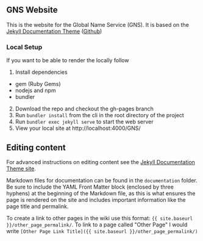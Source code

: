 ## GNS Website

This is the website for the Global Name Service (GNS). It is based on the [Jekyll Documentation Theme](http://idratherbewriting.com/documentation-theme-jekyll/) ([Github](https://github.com/tomjohnson1492/documentation-theme-jekyll))

### Local Setup
If you want to be able to render the locally follow 

1. Install dependencies
  * gem (Ruby Gems)
  * nodejs and npm
  * bundler
2. Download the repo and checkout the gh-pages branch
3. Run `bundler install` from the cli in the root directory of the project
4. Run `bundler exec jekyll serve` to start the web server
5. View your local site at http://localhost:4000/GNS/

## Editing content
For advanced instructions on editing content see the [Jekyll Documentation Theme site](http://idratherbewriting.com/documentation-theme-jekyll/).

Markdown files for documentation can be found in the `documentation` folder. Be sure to include the YAML Front Matter block (enclosed by three hyphens) at the beginning of the Markdown file, as this is what ensures the page is rendered on the site and includes important information like the page title and permalink.

To create a link to other pages in the wiki use this format: `{{ site.baseurl }}/other_page_permalink/`. To link to a page called "Other Page" I would write `[Other Page Link Title]({{ site.baseurl }}/other_page_permalink/)`
